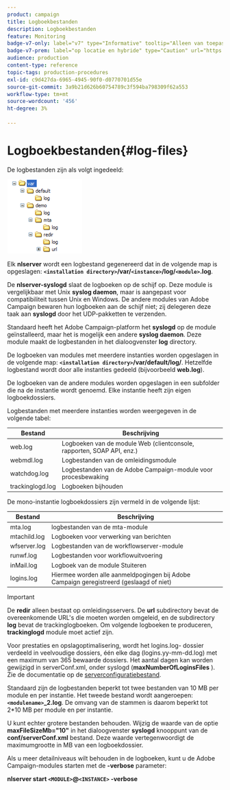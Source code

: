 ```yaml
---
product: campaign
title: Logboekbestanden
description: Logboekbestanden
feature: Monitoring
badge-v7-only: label="v7" type="Informative" tooltip="Alleen van toepassing op Campaign Classic v7"
badge-v7-prem: label="op locatie en hybride" type="Caution" url="https://experienceleague.adobe.com/docs/campaign-classic/using/installing-campaign-classic/architecture-and-hosting-models/hosting-models-lp/hosting-models.html?lang=nl" tooltip="Alleen van toepassing op on-premise en hybride implementaties"
audience: production
content-type: reference
topic-tags: production-procedures
exl-id: c9d427da-6965-4945-90f0-d0770701d55e
source-git-commit: 3a9b21d626b60754789c3f594ba798309f62a553
workflow-type: tm+mt
source-wordcount: '456'
ht-degree: 3%

---
```


# Logboekbestanden{#log-files}



De logbestanden zijn als volgt ingedeeld:

![](assets/d_ncs_directory.png)

Elk **nlserver** wordt een logbestand gegenereerd dat in de volgende map is opgeslagen: **`<installation directory>`/var/`<instance>`/log/`<module>`.log**.

De **nlserver-syslogd** slaat de logboeken op de schijf op. Deze module is vergelijkbaar met Unix **syslog daemon**, maar is aangepast voor compatibiliteit tussen Unix en Windows. De andere modules van Adobe Campaign bewaren hun logboeken aan de schijf niet; zij delegeren deze taak aan **syslogd** door het UDP-pakketten te verzenden.

Standaard heeft het Adobe Campaign-platform het **syslogd** op de module geïnstalleerd, maar het is mogelijk een andere **syslog daemon**. Deze module maakt de logbestanden in het dialoogvenster **log** directory.

De logboeken van modules met meerdere instanties worden opgeslagen in de volgende map: **`<installation directory>`/var/default/log/**. Hetzelfde logbestand wordt door alle instanties gedeeld (bijvoorbeeld **web.log**).

De logboeken van de andere modules worden opgeslagen in een subfolder die na de instantie wordt genoemd. Elke instantie heeft zijn eigen logboekdossiers.

Logbestanden met meerdere instanties worden weergegeven in de volgende tabel:

| Bestand | Beschrijving |
|---|---|
| web.log | Logboeken van de module Web (clientconsole, rapporten, SOAP API, enz.) |
| webmdl.log | Logbestanden van de omleidingsmodule |
| watchdog.log | Logbestanden van de Adobe Campaign-module voor procesbewaking |
| trackinglogd.log | Logboeken bijhouden |

De mono-instantie logboekdossiers zijn vermeld in de volgende lijst:

| Bestand | Beschrijving |
|---|---|
| mta.log | logbestanden van de mta-module |
| mtachild.log | Logboeken voor verwerking van berichten |
| wfserver.log | Logbestanden van de workflowserver-module |
| runwf.log | Logbestanden voor workflowuitvoering |
| inMail.log | Logboek van de module Stuiteren |
| logins.log | Hiermee worden alle aanmeldpogingen bij Adobe Campaign geregistreerd (geslaagd of niet) |

>[!IMPORTANT]
>
>De **redir** alleen bestaat op omleidingsservers. De **url** subdirectory bevat de overeenkomende URL&#39;s die moeten worden omgeleid, en de subdirectory **log** bevat de trackinglogboeken. Om volgende logboeken te produceren, **trackinglogd** module moet actief zijn.

Voor prestaties en opslagoptimalisering, wordt het logins.log- dossier verdeeld in veelvoudige dossiers, één elke dag (logins.yy-mm-dd.log) met een maximum van 365 bewaarde dossiers. Het aantal dagen kan worden gewijzigd in serverConf.xml, onder syslogd (**maxNumberOfLoginsFiles** ). Zie de documentatie op de [serverconfiguratiebestand](../../installation/using/the-server-configuration-file.md#syslogd).

Standaard zijn de logbestanden beperkt tot twee bestanden van 10 MB per module en per instantie. Het tweede bestand wordt aangeroepen: **`<modulename>`_2.log**. De omvang van de stammen is daarom beperkt tot 2&#42;10 MB per module en per instantie.

U kunt echter grotere bestanden behouden. Wijzig de waarde van de optie **maxFileSizeMb=&quot;10&quot;** in het dialoogvenster **syslogd** knooppunt van de **conf/serverConf.xml** bestand. Deze waarde vertegenwoordigt de maximumgrootte in MB van een logboekdossier.

Als u meer detailniveaus wilt behouden in de logboeken, kunt u de Adobe Campaign-modules starten met de **-verbose** parameter:

**nlserver start `<MODULE>`@`<INSTANCE>` -verbose**

